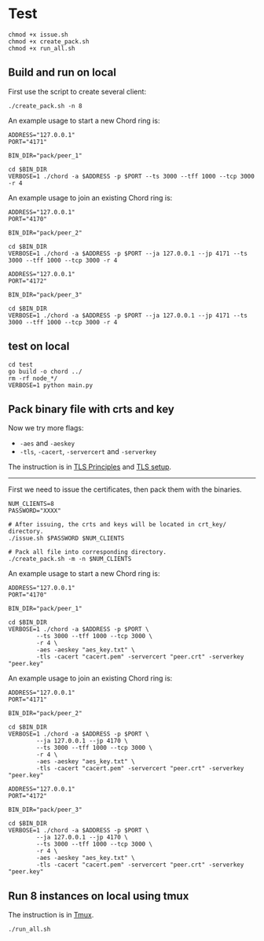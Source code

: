 # Test

```shell
chmod +x issue.sh
chmod +x create_pack.sh
chmod +x run_all.sh
```

## Build and run on local

First use the script to create several client:

```shell
./create_pack.sh -n 8
```

An example usage to start a new Chord ring is:

```shell
ADDRESS="127.0.0.1"
PORT="4171"

BIN_DIR="pack/peer_1"

cd $BIN_DIR
VERBOSE=1 ./chord -a $ADDRESS -p $PORT --ts 3000 --tff 1000 --tcp 3000 -r 4
```

An example usage to join an existing Chord ring is:

```shell
ADDRESS="127.0.0.1"
PORT="4170"

BIN_DIR="pack/peer_2"

cd $BIN_DIR
VERBOSE=1 ./chord -a $ADDRESS -p $PORT --ja 127.0.0.1 --jp 4171 --ts 3000 --tff 1000 --tcp 3000 -r 4
```

```shell
ADDRESS="127.0.0.1"
PORT="4172"

BIN_DIR="pack/peer_3"

cd $BIN_DIR
VERBOSE=1 ./chord -a $ADDRESS -p $PORT --ja 127.0.0.1 --jp 4171 --ts 3000 --tff 1000 --tcp 3000 -r 4
```

## test on local

```shell
cd test
go build -o chord ../
rm -rf node_*/
VERBOSE=1 python main.py
```

## Pack binary file with crts and key

Now we try more flags:

- `-aes` and `-aeskey`
- `-tls`, `-cacert`, `-servercert` and `-serverkey`

The instruction is in [TLS Principles](tls.md) and [TLS setup](tls_setup.md).

---

First we need to issue the certificates, then pack them with the binaries.

```shell
NUM_CLIENTS=8
PASSWORD="XXXX"

# After issuing, the crts and keys will be located in crt_key/ directory.
./issue.sh $PASSWORD $NUM_CLIENTS

# Pack all file into corresponding directory.
./create_pack.sh -m -n $NUM_CLIENTS
```

An example usage to start a new Chord ring is:

```shell
ADDRESS="127.0.0.1"
PORT="4170"

BIN_DIR="pack/peer_1"

cd $BIN_DIR
VERBOSE=1 ./chord -a $ADDRESS -p $PORT \
        --ts 3000 --tff 1000 --tcp 3000 \
        -r 4 \
        -aes -aeskey "aes_key.txt" \
        -tls -cacert "cacert.pem" -servercert "peer.crt" -serverkey "peer.key"
```

An example usage to join an existing Chord ring is:

```shell
ADDRESS="127.0.0.1"
PORT="4171"

BIN_DIR="pack/peer_2"

cd $BIN_DIR
VERBOSE=1 ./chord -a $ADDRESS -p $PORT \
        --ja 127.0.0.1 --jp 4170 \
        --ts 3000 --tff 1000 --tcp 3000 \
        -r 4 \
        -aes -aeskey "aes_key.txt" \
        -tls -cacert "cacert.pem" -servercert "peer.crt" -serverkey "peer.key"
```

```shell
ADDRESS="127.0.0.1"
PORT="4172"

BIN_DIR="pack/peer_3"

cd $BIN_DIR
VERBOSE=1 ./chord -a $ADDRESS -p $PORT \
        --ja 127.0.0.1 --jp 4170 \
        --ts 3000 --tff 1000 --tcp 3000 \
        -r 4 \
        -aes -aeskey "aes_key.txt" \
        -tls -cacert "cacert.pem" -servercert "peer.crt" -serverkey "peer.key"
```

## Run 8 instances on local using tmux

The instruction is in [Tmux](tmux.md).

```shell
./run_all.sh
```
